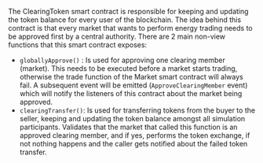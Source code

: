 The ClearingToken smart contract is responsible for keeping and updating the token balance for every user of the blockchain. The idea behind this contract is that every market that wants to perform energy trading needs to be approved first by a central authority. There are 2 main non-view functions that this smart contract exposes: 

- `globallyApprove()` : Is used for approving one clearing member (market). This needs to be executed before a market starts trading, otherwise the trade function of the Market smart contract will always fail. A subsequent event will be emitted (`ApproveClearingMember` event) which will notify the listeners of this contract about the market being approved.
- `clearingTransfer()`: Is used for transferring tokens from the buyer to the seller, keeping and updating the token balance amongst all simulation participants. Validates that the market that called this function is an approved clearing member, and if yes, performs the token exchange, if not nothing happens and the caller gets notified about the failed token transfer. 